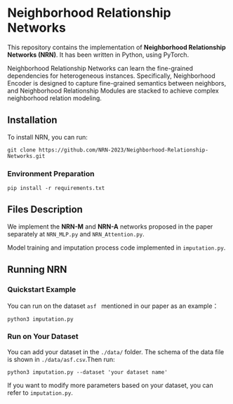 # Neighborhood Relationship Networks

This repository contains the implementation of **Neighborhood Relationship Networks (NRN)**. It has been written in Python, using PyTorch.

Neighborhood Relationship Networks can learn the fine-grained dependencies for heterogeneous instances. Specifically, Neighborhood Encoder is designed to capture fine-grained semantics between neighbors, and Neighborhood Relationship Modules are stacked to achieve complex neighborhood relation modeling. 

## Installation

To install NRN, you can run:

```
git clone https://github.com/NRN-2023/Neighborhood-Relationship-Networks.git
```

### Environment Preparation

```
pip install -r requirements.txt
```

## Files Description

We implement the **NRN-M** and **NRN-A** networks proposed in the paper separately  at `NRN_MLP.py` and `NRN_Attention.py`.

Model training and imputation process code implemented in `imputation.py`.

## Running NRN

### Quickstart Example

You can run on the dataset `asf ` mentioned in our paper as an example：

```
python3 imputation.py
```

### Run on Your Dataset

You can add your dataset in the `./data/` folder. The schema of the data file is shown in `./data/asf.csv`.Then run:

```
python3 imputation.py --dataset 'your dataset name'
```

If you want to modify more parameters based on your dataset, you can refer to `imputation.py`.

